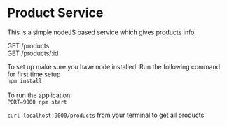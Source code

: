 # Product Service #

This is a simple nodeJS based service which gives products info.

GET /products <br/>
GET /products/:id


To set up make sure you have node installed. Run the following command for first time setup<br/>
`npm install`
<br/>
<br/>
To run the application: <br/>
`PORT=9000 npm start`

`curl localhost:9000/products` from your terminal to get all products